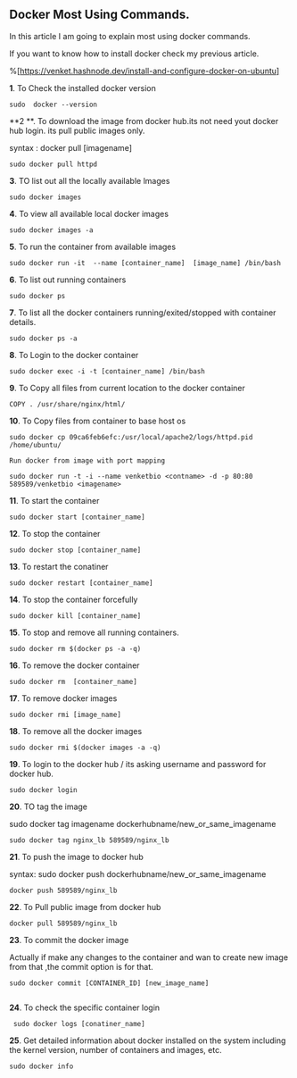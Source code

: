## Docker Most Using Commands.

In this article I am going to explain most using docker commands.


> 
If you want to know how to install docker check my previous article.


%[https://venket.hashnode.dev/install-and-configure-docker-on-ubuntu]


**1**. To Check the installed docker version


```
sudo  docker --version

``` 


**2 **. To download the image from docker hub.its not need yout docker hub login.
its pull public images only.


> 
syntax : docker pull [imagename]

```
sudo docker pull httpd

``` 
**3**. TO list out all the locally available lmages


```
sudo docker images

``` 

**4**. To view all available local docker images

```
sudo docker images -a

``` 

**5**. To run the container from available images


```
sudo docker run -it  --name [container_name]  [image_name] /bin/bash
``` 

**6**. To list out running containers


```
sudo docker ps

``` 

**7**. To list all the docker containers running/exited/stopped with container details.

```
sudo docker ps -a

``` 

**8**. To Login to the docker container


```
sudo docker exec -i -t [container_name] /bin/bash

```

**9**. To Copy all files from current location to the docker container


```
COPY . /usr/share/nginx/html/

``` 


**10**. To Copy files from container to base host os

```
sudo docker cp 09ca6feb6efc:/usr/local/apache2/logs/httpd.pid /home/ubuntu/

``` 
    Run docker from image with port mapping


```
sudo docker run -t -i --name venketbio <contname> -d -p 80:80 589589/venketbio <imagename>

``` 

**11**. To start the container 


```
sudo docker start [container_name]

``` 

**12**. To stop the container


```
sudo docker stop [container_name]

``` 

**13**. To restart the conatiner


```
sudo docker restart [container_name]

``` 

**14**. To stop the container forcefully

``` 
sudo docker kill [container_name]

``` 

**15**. To stop and remove all running containers.


```
sudo docker rm $(docker ps -a -q)

``` 

**16**. To remove the docker container


```
sudo docker rm  [container_name]

``` 

**17**. To remove docker images


```
sudo docker rmi [image_name]

``` 

**18**. To remove all the docker images

```
sudo docker rmi $(docker images -a -q)

```

**19**. To login to the docker hub / its asking username and password for docker hub.

```
sudo docker login

```
**20**. TO tag the image

sudo docker tag imagename dockerhubname/new_or_same_imagename

```
sudo docker tag nginx_lb 589589/nginx_lb   

```

**21**. To push the image to docker hub


> 
syntax: sudo docker push dockerhubname/new_or_same_imagename

```
docker push 589589/nginx_lb

```

**22**. To Pull public image from docker hub

```
docker pull 589589/nginx_lb

```

**23**. To commit the docker image

Actually if make any changes to the container and wan to create new image from that ,the commit option is for that.


```
sudo docker commit [CONTAINER_ID] [new_image_name]


```
**24**.  To check the specific container login
 

``` 
 sudo docker logs [conatiner_name]

```  

**25**. Get detailed information about docker installed on the system including
the kernel version, number of containers and images, etc.

```
sudo docker info

``` 